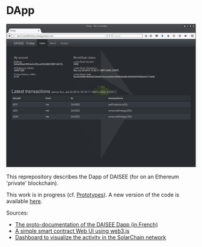 # DApp

![DzApp screenshot](/images/DzApp.png)  

This reprepository describes the Dapp of DAISEE (for on an Ethereum 'private' blockchain). 

This work is in progress (cf. [Prototypes](https://github.com/DAISEE/Prototypes#prototype-v01)). A new version of the code is available [here](https://github.com/DAISEE/DApp-v2).  

Sources: 
* [The proto-documentation of the DAISEE Dapp (in French)](https://hackpad.com/DAISEE-Design-Deploy-App-sTLyhw9iOaO)
* [A simple smart contract Web UI using web3.js](http://hypernephelist.com/2016/06/21/a-simple-smart-contract-ui-web3.html)
* [Dashboard to visualize the activity in the SolarChain network](https://github.com/tomconte/solarchain-dashboard)

